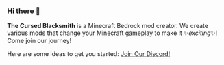 ### Hi there 👋

**The Cursed Blacksmith** is a Minecraft Bedrock mod creator. We create various mods that change your Minecraft gameplay to make it ✨_exciting_✨! Come join our journey!

Here are some ideas to get you started:
[Join Our Discord!](https://discord.com/invite/ZeVUDhuwpG)
